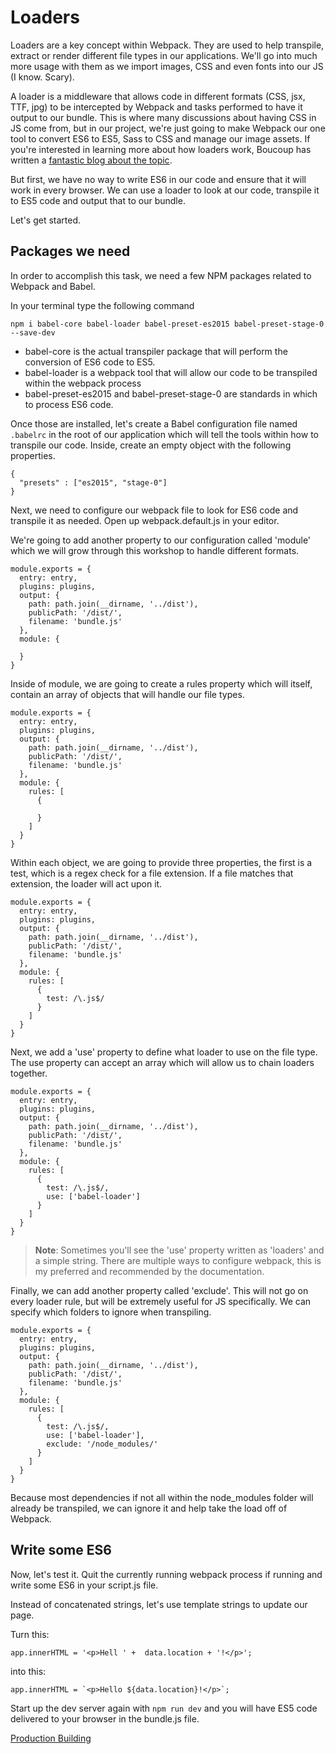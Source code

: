 # Loaders

Loaders are a key concept within Webpack. They are used to help transpile, extract or render different file types in our applications. We'll go into much more usage with them as we import images, CSS and even fonts into our JS (I know. Scary).

A loader is a middleware that allows code in different formats (CSS, jsx, TTF, jpg) to be intercepted by Webpack and tasks performed to have it output to our bundle.
This is where many discussions about having CSS in JS come from, but in our project, we're just going to make Webpack our one tool to convert ES6 to ES5, Sass to CSS and manage our image assets. If you're interested in learning more about how loaders work, Boucoup has written a [fantastic blog about the topic](https://bocoup.com/blog/webpack-a-simple-loader).

But first, we have no way to write ES6 in our code and ensure that it will work in every browser. We can use a loader to look at our code, transpile it to ES5 code and output that to our bundle.

Let's get started.

## Packages we need
In order to accomplish this task, we need a few NPM packages related to Webpack and Babel.

In your terminal type the following command

```
npm i babel-core babel-loader babel-preset-es2015 babel-preset-stage-0 --save-dev
```

* babel-core is the actual transpiler package that will perform the conversion of ES6 code to ES5.
* babel-loader is a webpack tool that will allow our code to be transpiled within the webpack process
* babel-preset-es2015 and babel-preset-stage-0 are standards in which to process ES6 code.

Once those are installed, let's create a Babel configuration file named `.babelrc` in the root of our application which will tell the tools within how to transpile our code. Inside, create an empty object with the following properties.

```
{
  "presets" : ["es2015", "stage-0"]
}
```

Next, we need to configure our webpack file to look for ES6 code and transpile it as needed. Open up webpack.default.js in your editor.

We're going to add another property to our configuration called 'module' which we will grow through this workshop to handle different formats.

```
module.exports = {
  entry: entry,
  plugins: plugins,
  output: {
    path: path.join(__dirname, '../dist'),
    publicPath: '/dist/',
    filename: 'bundle.js'
  },
  module: {

  }
}
```

Inside of module, we are going to create a rules property which will itself, contain an array of objects that will handle our file types.

```
module.exports = {
  entry: entry,
  plugins: plugins,
  output: {
    path: path.join(__dirname, '../dist'),
    publicPath: '/dist/',
    filename: 'bundle.js'
  },
  module: {
    rules: [
      {

      }
    ]
  }
}
```

Within each object, we are going to provide three properties, the first is a test, which is a regex check for a file extension. If a file matches that extension, the loader will act upon it.

```
module.exports = {
  entry: entry,
  plugins: plugins,
  output: {
    path: path.join(__dirname, '../dist'),
    publicPath: '/dist/',
    filename: 'bundle.js'
  },
  module: {
    rules: [
      {
        test: /\.js$/
      }
    ]
  }
}
```

Next, we add a 'use' property to define what loader to use on the file type. The use property can accept an array which will allow us to chain loaders together.

```
module.exports = {
  entry: entry,
  plugins: plugins,
  output: {
    path: path.join(__dirname, '../dist'),
    publicPath: '/dist/',
    filename: 'bundle.js'
  },
  module: {
    rules: [
      {
        test: /\.js$/,
        use: ['babel-loader']
      }
    ]
  }
}
```

> **Note**: Sometimes you'll see the 'use' property written as 'loaders' and a simple string. There are multiple ways to configure webpack, this is my preferred and recommended by the documentation.

Finally, we can add another property called 'exclude'. This will not go on every loader rule, but will be extremely useful for JS specifically. We can specify which folders to ignore when transpiling.

```
module.exports = {
  entry: entry,
  plugins: plugins,
  output: {
    path: path.join(__dirname, '../dist'),
    publicPath: '/dist/',
    filename: 'bundle.js'
  },
  module: {
    rules: [
      {
        test: /\.js$/,
        use: ['babel-loader'],
        exclude: '/node_modules/'
      }
    ]
  }
}
```

Because most dependencies if not all within the node_modules folder will already be transpiled, we can ignore it and help take the load off of Webpack.

## Write some ES6

Now, let's test it. Quit the currently running webpack process if running and write some ES6 in your script.js file.

Instead of concatenated strings, let's use template strings to update our page.

Turn this:
```
app.innerHTML = '<p>Hell ' +  data.location + '!</p>';
```

into this:
```
app.innerHTML = `<p>Hello ${data.location}!</p>`;
```

Start up the dev server again with `npm run dev` and you will have ES5 code delivered to your browser in the bundle.js file.

[Production Building](07-production-building.md)
